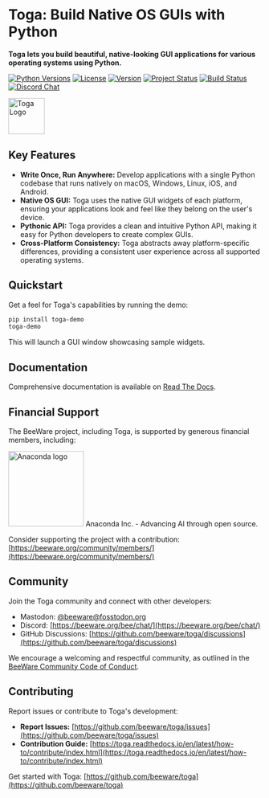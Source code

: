 # Toga: Build Native OS GUIs with Python

**Toga lets you build beautiful, native-looking GUI applications for various operating systems using Python.**

[![Python Versions](https://img.shields.io/pypi/pyversions/toga.svg)](https://pypi.python.org/pypi/toga)
[![License](https://img.shields.io/pypi/l/toga.svg)](https://github.com/beeware/toga/blob/main/LICENSE)
[![Version](https://img.shields.io/pypi/v/toga.svg)](https://pypi.python.org/pypi/toga)
[![Project Status](https://img.shields.io/pypi/status/toga.svg)](https://pypi.python.org/pypi/toga)
[![Build Status](https://github.com/beeware/toga/workflows/CI/badge.svg?branch=main)](https://github.com/beeware/toga/actions)
[![Discord Chat](https://img.shields.io/discord/836455665257021440?label=Discord%20Chat&logo=discord&style=plastic)](https://beeware.org/bee/chat/)

[<img src="https://beeware.org/project/toga/toga.png" width="72px" alt="Toga Logo">](https://beeware.org/toga)

## Key Features

*   **Write Once, Run Anywhere:** Develop applications with a single Python codebase that runs natively on macOS, Windows, Linux, iOS, and Android.
*   **Native OS GUI:** Toga uses the native GUI widgets of each platform, ensuring your applications look and feel like they belong on the user's device.
*   **Pythonic API:** Toga provides a clean and intuitive Python API, making it easy for Python developers to create complex GUIs.
*   **Cross-Platform Consistency:** Toga abstracts away platform-specific differences, providing a consistent user experience across all supported operating systems.

## Quickstart

Get a feel for Toga's capabilities by running the demo:

```bash
pip install toga-demo
toga-demo
```

This will launch a GUI window showcasing sample widgets.

## Documentation

Comprehensive documentation is available on [Read The Docs](https://toga.readthedocs.io).

## Financial Support

The BeeWare project, including Toga, is supported by generous financial members, including:

[<img src="https://beeware.org/community/members/anaconda/anaconda-large.png" alt="Anaconda logo" width="150px" target="https://anaconda.com/">](https://anaconda.com/) Anaconda Inc. - Advancing AI through open source.

Consider supporting the project with a contribution: [https://beeware.org/community/members/](https://beeware.org/community/members/)

## Community

Join the Toga community and connect with other developers:

*   Mastodon: [@beeware@fosstodon.org](https://fosstodon.org/@beeware)
*   Discord: [https://beeware.org/bee/chat/](https://beeware.org/bee/chat/)
*   GitHub Discussions: [https://github.com/beeware/toga/discussions](https://github.com/beeware/toga/discussions)

We encourage a welcoming and respectful community, as outlined in the [BeeWare Community Code of Conduct](https://beeware.org/community/behavior/).

## Contributing

Report issues or contribute to Toga's development:

*   **Report Issues:** [https://github.com/beeware/toga/issues](https://github.com/beeware/toga/issues)
*   **Contribution Guide:** [https://toga.readthedocs.io/en/latest/how-to/contribute/index.html](https://toga.readthedocs.io/en/latest/how-to/contribute/index.html)

Get started with Toga: [https://github.com/beeware/toga](https://github.com/beeware/toga)